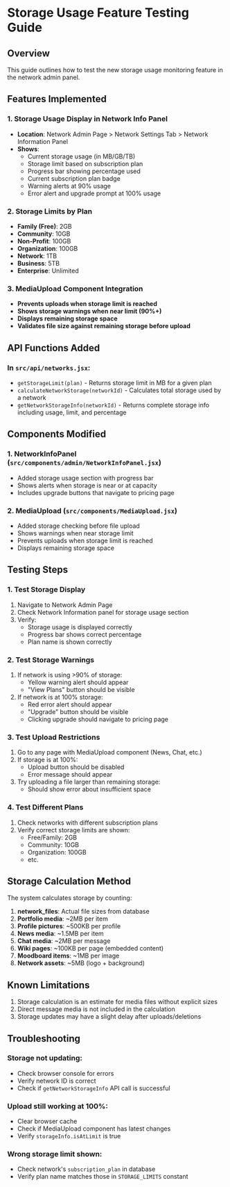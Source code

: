 # Storage Usage Feature Testing Guide

## Overview
This guide outlines how to test the new storage usage monitoring feature in the network admin panel.

## Features Implemented

### 1. Storage Usage Display in Network Info Panel
- **Location**: Network Admin Page > Network Settings Tab > Network Information Panel
- **Shows**:
  - Current storage usage (in MB/GB/TB)
  - Storage limit based on subscription plan
  - Progress bar showing percentage used
  - Current subscription plan badge
  - Warning alerts at 90% usage
  - Error alert and upgrade prompt at 100% usage

### 2. Storage Limits by Plan
- **Family (Free)**: 2GB
- **Community**: 10GB
- **Non-Profit**: 100GB
- **Organization**: 100GB
- **Network**: 1TB
- **Business**: 5TB
- **Enterprise**: Unlimited

### 3. MediaUpload Component Integration
- **Prevents uploads when storage limit is reached**
- **Shows storage warnings when near limit (90%+)**
- **Displays remaining storage space**
- **Validates file size against remaining storage before upload**

## API Functions Added

### In `src/api/networks.jsx`:
- `getStorageLimit(plan)` - Returns storage limit in MB for a given plan
- `calculateNetworkStorage(networkId)` - Calculates total storage used by a network
- `getNetworkStorageInfo(networkId)` - Returns complete storage info including usage, limit, and percentage

## Components Modified

### 1. NetworkInfoPanel (`src/components/admin/NetworkInfoPanel.jsx`)
- Added storage usage section with progress bar
- Shows alerts when storage is near or at capacity
- Includes upgrade buttons that navigate to pricing page

### 2. MediaUpload (`src/components/MediaUpload.jsx`)
- Added storage checking before file upload
- Shows warnings when near storage limit
- Prevents uploads when storage limit is reached
- Displays remaining storage space

## Testing Steps

### 1. Test Storage Display
1. Navigate to Network Admin Page
2. Check Network Information panel for storage usage section
3. Verify:
   - Storage usage is displayed correctly
   - Progress bar shows correct percentage
   - Plan name is shown correctly

### 2. Test Storage Warnings
1. If network is using >90% of storage:
   - Yellow warning alert should appear
   - "View Plans" button should be visible
2. If network is at 100% storage:
   - Red error alert should appear
   - "Upgrade" button should be visible
   - Clicking upgrade should navigate to pricing page

### 3. Test Upload Restrictions
1. Go to any page with MediaUpload component (News, Chat, etc.)
2. If storage is at 100%:
   - Upload button should be disabled
   - Error message should appear
3. Try uploading a file larger than remaining storage:
   - Should show error about insufficient space

### 4. Test Different Plans
1. Check networks with different subscription plans
2. Verify correct storage limits are shown:
   - Free/Family: 2GB
   - Community: 10GB
   - Organization: 100GB
   - etc.

## Storage Calculation Method

The system calculates storage by counting:
1. **network_files**: Actual file sizes from database
2. **Portfolio media**: ~2MB per item
3. **Profile pictures**: ~500KB per profile
4. **News media**: ~1.5MB per item
5. **Chat media**: ~2MB per message
6. **Wiki pages**: ~100KB per page (embedded content)
7. **Moodboard items**: ~1MB per image
8. **Network assets**: ~5MB (logo + background)

## Known Limitations

1. Storage calculation is an estimate for media files without explicit sizes
2. Direct message media is not included in the calculation
3. Storage updates may have a slight delay after uploads/deletions

## Troubleshooting

### Storage not updating:
- Check browser console for errors
- Verify network ID is correct
- Check if `getNetworkStorageInfo` API call is successful

### Upload still working at 100%:
- Clear browser cache
- Check if MediaUpload component has latest changes
- Verify `storageInfo.isAtLimit` is true

### Wrong storage limit shown:
- Check network's `subscription_plan` in database
- Verify plan name matches those in `STORAGE_LIMITS` constant